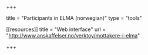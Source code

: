 +++

title = "Participants in ELMA (norwegian)"
type = "tools"

[[resources]]
title = "Web interface"
url = "http://www.anskaffelser.no/verktoy/mottakere-i-elma"

+++

